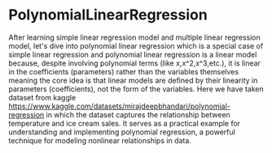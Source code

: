 # PolynomialLinearRegression
After learning simple linear regression model and multiple linear regression model, let's dive into polynomial linear regression which is a special case of simple linear regression and polynomial linear regression is a linear model because, despite involving polynomial terms (like x,x^2,x^3,etc.), it is linear in the coefficients (parameters) rather than the variables themselves meaning the core idea is that linear models are defined by their linearity in parameters (coefficients), not the form of the variables. Here we have taken dataset from kaggle https://www.kaggle.com/datasets/mirajdeepbhandari/polynomial-regression in which the dataset captures the relationship between temperature and ice cream sales. It serves as a practical example for understanding and implementing polynomial regression, a powerful technique for modeling nonlinear relationships in data. 
